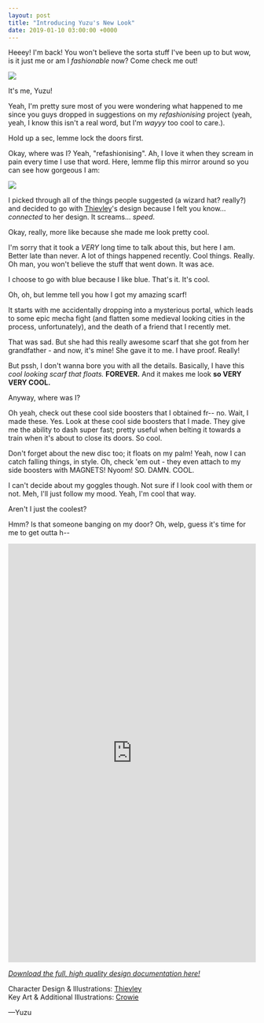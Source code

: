 ```yaml
---
layout: post
title: "Introducing Yuzu's New Look"
date: 2019-01-10 03:00:00 +0000
---
```


Heeey! I'm back! You won't believe the sorta stuff I've been up to but wow, is it just me or am I *fashionable* now? Come check me out!

![](https://assets.ppy.sh/media/yuzu/header.jpg)

It's me, Yuzu!

Yeah, I'm pretty sure most of you were wondering what happened to me since you guys dropped in suggestions on my *refashionising* project (yeah, yeah, I know this isn't a real word, but I'm *wayyy* too cool to care.).

Hold up a sec, lemme lock the doors first.

Okay, where was I? Yeah, "refashionising". Ah, I love it when they scream in pain every time I use that word. Here, lemme flip this mirror around so you can see how gorgeous I am:

![](https://assets.ppy.sh/media/yuzu/yuzu-full-cover.jpg)

I picked through all of the things people suggested (a wizard hat? really?) and decided to go with [Thievley](https://osu.ppy.sh/users/4717672)'s design because I felt you know... *connected* to her design. It screams... *speed*.

Okay, really, more like because she made me look pretty cool.

I'm sorry that it took a *VERY* long time to talk about this, but here I am. Better late than never. A lot of things happened recently. Cool things. Really. Oh man, you won't believe the stuff that went down. It was ace.

I choose to go with blue because I like blue. That's it. It's cool.

Oh, oh, but lemme tell you how I got my amazing scarf!

It starts with me accidentally dropping into a mysterious portal, which leads to some epic mecha fight (and flatten some medieval looking cities in the process, unfortunately), and the death of a friend that I recently met.

That was sad. But she had this really awesome scarf that she got from her grandfather - and now, it's mine! She gave it to me. I have proof. Really!

But pssh, I don't wanna bore you with all the details. Basically, I have this *cool looking scarf that floats.* **FOREVER.** And it makes me look **so VERY VERY COOL.**

Anyway, where was I?

Oh yeah, check out these cool side boosters that I obtained fr-- no. Wait, I made these. Yes. Look at these cool side boosters that I made. They give me the ability to dash super fast; pretty useful when belting it towards a train when it's about to close its doors. So cool.

Don't forget about the new disc too; it floats on my palm! Yeah, now I can catch falling things, in style. Oh, check 'em out - they even attach to my side boosters with MAGNETS! Nyoom! SO. DAMN. COOL.

I can't decide about my goggles though. Not sure if I look cool with them or not. Meh, I'll just follow my mood. Yeah, I'm cool that way.

Aren't I just the coolest?

Hmm? Is that someone banging on my door? Oh, welp, guess it's time for me to get outta h--

<iframe src="https://docs.google.com/gview?url=https://assets.ppy.sh/media/yuzu/yuzu-embed.pdf&embedded=true" style="width:100%; height:850px;" frameborder="0"></iframe>

*[Download the full, high quality design documentation here!](https://assets.ppy.sh/media/yuzu/yuzu-hq.pdf)*

Character Design & Illustrations: [Thievley](https://osu.ppy.sh/users/4717672)  
Key Art & Additional Illustrations: [Crowie](https://osu.ppy.sh/users/6894067)

—Yuzu
